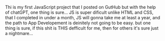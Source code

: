 Thi is my first JavaScript project that I posted on GutHub but with the help of chatGPT, one thing is sure... JS is super dificult unlike HTML and CSS, that I completed in under a month, JS will gonna take me at least a year, and the path to App Developement is deinitely not going to be easy. but one thing is sure, if this shit is THIS defficult for me, then for others it's sure just a nightmare...
